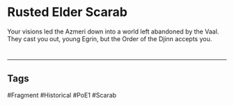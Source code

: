 # Rusted Elder Scarab
Your visions led the Azmeri down into a world left abandoned by the Vaal. They cast you out, young Egrin, but the Order of the Djinn accepts you.

#
---
## Tags
#Fragment
#Historical 
#PoE1 
#Scarab 